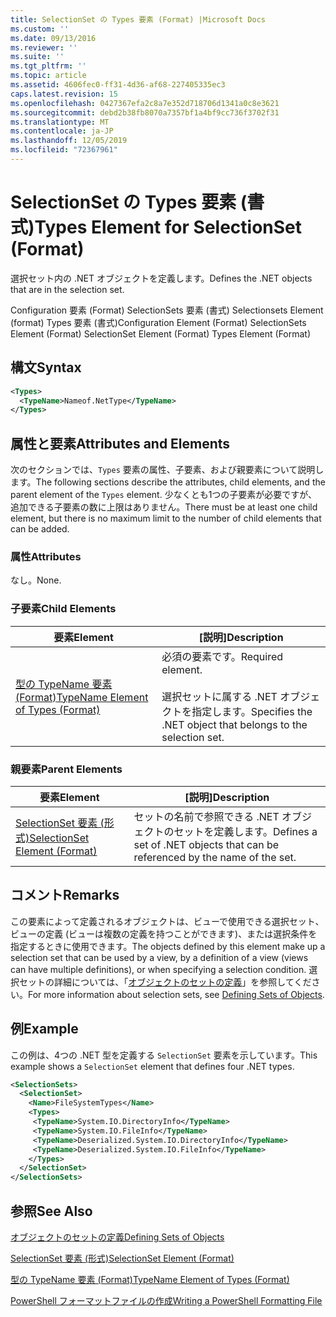 ```yaml
---
title: SelectionSet の Types 要素 (Format) |Microsoft Docs
ms.custom: ''
ms.date: 09/13/2016
ms.reviewer: ''
ms.suite: ''
ms.tgt_pltfrm: ''
ms.topic: article
ms.assetid: 4606fec0-ff31-4d36-af68-227405335ec3
caps.latest.revision: 15
ms.openlocfilehash: 0427367efa2c8a7e352d718706d1341a0c8e3621
ms.sourcegitcommit: debd2b38fb8070a7357bf1a4bf9cc736f3702f31
ms.translationtype: MT
ms.contentlocale: ja-JP
ms.lasthandoff: 12/05/2019
ms.locfileid: "72367961"
---
```

# <a name="types-element-for-selectionset-format"></a><span data-ttu-id="686ac-102">SelectionSet の Types 要素 (書式)</span><span class="sxs-lookup"><span data-stu-id="686ac-102">Types Element for SelectionSet (Format)</span></span>

<span data-ttu-id="686ac-103">選択セット内の .NET オブジェクトを定義します。</span><span class="sxs-lookup"><span data-stu-id="686ac-103">Defines the .NET objects that are in the selection set.</span></span>

<span data-ttu-id="686ac-104">Configuration 要素 (Format) SelectionSets 要素 (書式) Selectionsets Element (format) Types 要素 (書式)</span><span class="sxs-lookup"><span data-stu-id="686ac-104">Configuration Element (Format) SelectionSets Element (Format) SelectionSet Element (Format) Types Element (Format)</span></span>

## <a name="syntax"></a><span data-ttu-id="686ac-105">構文</span><span class="sxs-lookup"><span data-stu-id="686ac-105">Syntax</span></span>

```xml
<Types>
  <TypeName>Nameof.NetType</TypeName>
</Types>

```

## <a name="attributes-and-elements"></a><span data-ttu-id="686ac-106">属性と要素</span><span class="sxs-lookup"><span data-stu-id="686ac-106">Attributes and Elements</span></span>

<span data-ttu-id="686ac-107">次のセクションでは、`Types` 要素の属性、子要素、および親要素について説明します。</span><span class="sxs-lookup"><span data-stu-id="686ac-107">The following sections describe the attributes, child elements, and the parent element of the `Types` element.</span></span> <span data-ttu-id="686ac-108">少なくとも1つの子要素が必要ですが、追加できる子要素の数に上限はありません。</span><span class="sxs-lookup"><span data-stu-id="686ac-108">There must be at least one child element, but there is no maximum limit to the number of child elements that can be added.</span></span>

### <a name="attributes"></a><span data-ttu-id="686ac-109">属性</span><span class="sxs-lookup"><span data-stu-id="686ac-109">Attributes</span></span>

<span data-ttu-id="686ac-110">なし。</span><span class="sxs-lookup"><span data-stu-id="686ac-110">None.</span></span>

### <a name="child-elements"></a><span data-ttu-id="686ac-111">子要素</span><span class="sxs-lookup"><span data-stu-id="686ac-111">Child Elements</span></span>

|<span data-ttu-id="686ac-112">要素</span><span class="sxs-lookup"><span data-stu-id="686ac-112">Element</span></span>|<span data-ttu-id="686ac-113">[説明]</span><span class="sxs-lookup"><span data-stu-id="686ac-113">Description</span></span>|
|-------------|-----------------|
|[<span data-ttu-id="686ac-114">型の TypeName 要素 (Format)</span><span class="sxs-lookup"><span data-stu-id="686ac-114">TypeName Element of Types (Format)</span></span>](./typename-element-for-types-format.md)|<span data-ttu-id="686ac-115">必須の要素です。</span><span class="sxs-lookup"><span data-stu-id="686ac-115">Required element.</span></span><br /><br /> <span data-ttu-id="686ac-116">選択セットに属する .NET オブジェクトを指定します。</span><span class="sxs-lookup"><span data-stu-id="686ac-116">Specifies the .NET object that belongs to the selection set.</span></span>|

### <a name="parent-elements"></a><span data-ttu-id="686ac-117">親要素</span><span class="sxs-lookup"><span data-stu-id="686ac-117">Parent Elements</span></span>

|<span data-ttu-id="686ac-118">要素</span><span class="sxs-lookup"><span data-stu-id="686ac-118">Element</span></span>|<span data-ttu-id="686ac-119">[説明]</span><span class="sxs-lookup"><span data-stu-id="686ac-119">Description</span></span>|
|-------------|-----------------|
|[<span data-ttu-id="686ac-120">SelectionSet 要素 (形式)</span><span class="sxs-lookup"><span data-stu-id="686ac-120">SelectionSet Element (Format)</span></span>](./selectionset-element-format.md)|<span data-ttu-id="686ac-121">セットの名前で参照できる .NET オブジェクトのセットを定義します。</span><span class="sxs-lookup"><span data-stu-id="686ac-121">Defines a set of .NET objects that can be referenced by the name of the set.</span></span>|

## <a name="remarks"></a><span data-ttu-id="686ac-122">コメント</span><span class="sxs-lookup"><span data-stu-id="686ac-122">Remarks</span></span>

<span data-ttu-id="686ac-123">この要素によって定義されるオブジェクトは、ビューで使用できる選択セット、ビューの定義 (ビューは複数の定義を持つことができます)、または選択条件を指定するときに使用できます。</span><span class="sxs-lookup"><span data-stu-id="686ac-123">The objects defined by this element make up a selection set that can be used by a view, by a definition of a view (views can have multiple definitions), or when specifying a selection condition.</span></span>  <span data-ttu-id="686ac-124">選択セットの詳細については、「[オブジェクトのセットの定義](./defining-selection-sets.md)」を参照してください。</span><span class="sxs-lookup"><span data-stu-id="686ac-124">For more information about selection sets, see [Defining Sets of Objects](./defining-selection-sets.md).</span></span>

## <a name="example"></a><span data-ttu-id="686ac-125">例</span><span class="sxs-lookup"><span data-stu-id="686ac-125">Example</span></span>

<span data-ttu-id="686ac-126">この例は、4つの .NET 型を定義する `SelectionSet` 要素を示しています。</span><span class="sxs-lookup"><span data-stu-id="686ac-126">This example shows a `SelectionSet` element that defines four .NET types.</span></span>

```xml
<SelectionSets>
  <SelectionSet>
    <Name>FileSystemTypes</Name>
    <Types>
     <TypeName>System.IO.DirectoryInfo</TypeName>
     <TypeName>System.IO.FileInfo</TypeName>
     <TypeName>Deserialized.System.IO.DirectoryInfo</TypeName>
     <TypeName>Deserialized.System.IO.FileInfo</TypeName>
    </Types>
  </SelectionSet>
</SelectionSets>
```

## <a name="see-also"></a><span data-ttu-id="686ac-127">参照</span><span class="sxs-lookup"><span data-stu-id="686ac-127">See Also</span></span>

[<span data-ttu-id="686ac-128">オブジェクトのセットの定義</span><span class="sxs-lookup"><span data-stu-id="686ac-128">Defining Sets of Objects</span></span>](./defining-selection-sets.md)

[<span data-ttu-id="686ac-129">SelectionSet 要素 (形式)</span><span class="sxs-lookup"><span data-stu-id="686ac-129">SelectionSet Element (Format)</span></span>](./selectionset-element-format.md)

[<span data-ttu-id="686ac-130">型の TypeName 要素 (Format)</span><span class="sxs-lookup"><span data-stu-id="686ac-130">TypeName Element of Types (Format)</span></span>](./typename-element-for-types-format.md)

[<span data-ttu-id="686ac-131">PowerShell フォーマットファイルの作成</span><span class="sxs-lookup"><span data-stu-id="686ac-131">Writing a PowerShell Formatting File</span></span>](./writing-a-powershell-formatting-file.md)

